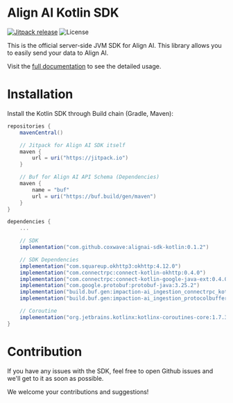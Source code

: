 # Align AI Kotlin SDK

[![Jitpack release](https://jitpack.io/v/coxwave/alignai-sdk-kotlin.svg)](https://jitpack.io/#coxwave/alignai-sdk-kotlin)
![License](https://img.shields.io/github/license/coxwave/alignai-sdk-kotlin)

This is the official server-side JVM SDK for Align AI. This library allows you to easily send your data to Align AI.

Visit the [full documentation](https://docs.tryalign.ai/kotlin-sdk.html) to see the detailed usage.

# Installation

Install the Kotlin SDK through Build chain (Gradle, Maven):

```gradle
repositories {
    mavenCentral()

    // Jitpack for Align AI SDK itself
    maven {
        url = uri("https://jitpack.io")
    }

    // Buf for Align AI API Schema (Dependencies)
    maven {
        name = "buf"
        url = uri("https://buf.build/gen/maven")
    }
}

dependencies {
    ...

    // SDK
    implementation("com.github.coxwave:alignai-sdk-kotlin:0.1.2")

    // SDK Dependencies
    implementation("com.squareup.okhttp3:okhttp:4.12.0")
    implementation("com.connectrpc:connect-kotlin-okhttp:0.4.0")
    implementation("com.connectrpc:connect-kotlin-google-java-ext:0.4.0")
    implementation("com.google.protobuf:protobuf-java:3.25.2")
    implementation("build.buf.gen:impaction-ai_ingestion_connectrpc_kotlin:0.4.0.1.20230724010212.6e96e3f59731")
    implementation("build.buf.gen:impaction-ai_ingestion_protocolbuffers_kotlin:25.2.0.1.20230724010212.6e96e3f59731")

    // Coroutine
    implementation("org.jetbrains.kotlinx:kotlinx-coroutines-core:1.7.3")
}
```

# Contribution

If you have any issues with the SDK, feel free to open Github issues and we'll get to it as soon as possible.

We welcome your contributions and suggestions!